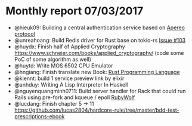 # Monthly report 07/03/2017

- @hieuk09: Building a central authentication service based on [Apereo protocol](https://apereo.github.io/cas/4.2.x/installation/Service-Management.html)
- @unreahoang: Build Redis driver for Rust base on tokio-rs [Issue #103](https://github.com/mitsuhiko/redis-rs/issues/103)
- @huydx: Finish half of Applied Cryptography https://www.schneier.com/books/applied_cryptography/ (code some PoC of some algorithm as well)
- @huytd: Write MOS 6502 CPU Emulator
- @hngiang: Finish translate new Book: [Rust Programming Language](https://github.com/rust-vietnam/book)
- @kiennt:  build 1 service preview link by elixir
- @anhduy: Writing A Lisp Interpreter In Haskell
- @nguyenquangminh0711: Build server handler for Rack that could run Rails using pre-fork and kqueue / epoll [RubyWolf](http://github.com/nguyenquangminh0711/ruby_wolf)
- @lucdang: Finish chapter 5 -> 11 https://github.com/lucas2804/hardcore-rule/tree/master/bdd-test-prescriptions-ebook
